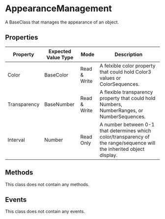 # AppearanceManagement
A BaseClass that manages the appearance of an object.

## Properties

| Property | Expected Value Type | Mode | Description |
| -------- | ------------------- | ---- | ----------- |
| Color | BaseColor | Read & Write | A felxible color property that could hold Color3 values or ColorSequences. |
| Transparency | BaseNumber | Read & Write | A flexible transparency property that could hold Numbers, NumberRanges, or NumberSequences. |
| Interval | Number | Read Only | A number between 0-1 that determines which color/transparency of the range/sequence will the inherited object display. |

## Methods

This class does not contain any methods.

## Events

This class does not contain any events.

